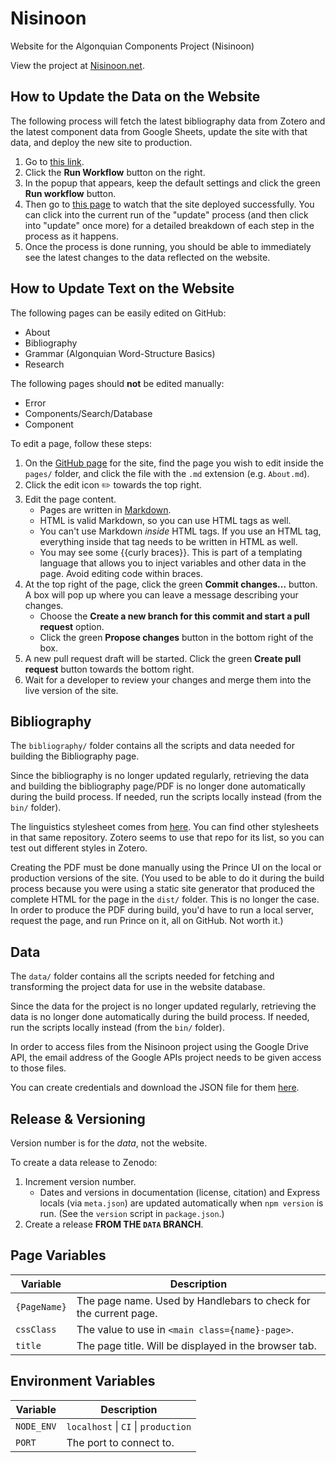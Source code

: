 # Nisinoon

Website for the Algonquian Components Project (Nisinoon)

View the project at [Nisinoon.net](https://nisinoon.net).

## How to Update the Data on the Website

The following process will fetch the latest bibliography data from Zotero and the latest component data from Google Sheets, update the site with that data, and deploy the new site to production.

1. Go to [this link](https://github.com/dwhieb/Nisinoon/actions/workflows/update.yml).
2. Click the **Run Workflow** button on the right.
3. In the popup that appears, keep the default settings and click the green **Run workflow** button.
4. Then go to [this page](https://github.com/dwhieb/Nisinoon/actions) to watch that the site deployed successfully. You can click into the current run of the "update" process (and then click into "update" once more) for a detailed breakdown of each step in the process as it happens.
5. Once the process is done running, you should be able to immediately see the latest changes to the data reflected on the website.

## How to Update Text on the Website

The following pages can be easily edited on GitHub:

- About
- Bibliography
- Grammar (Algonquian Word-Structure Basics)
- Research

The following pages should **not** be edited manually:

- Error
- Components/Search/Database
- Component

To edit a page, follow these steps:

1. On the [GitHub page](https://github.com/dwhieb/Nisinoon) for the site, find the page you wish to edit inside the `pages/` folder, and click the file with the `.md` extension (e.g. `About.md`).
2. Click the edit icon ✏️ towards the top right.
3. Edit the page content.
   - Pages are written in [Markdown](https://docs.github.com/en/get-started/writing-on-github/getting-started-with-writing-and-formatting-on-github/basic-writing-and-formatting-syntax).
   - HTML is valid Markdown, so you can use HTML tags as well.
   - You can't use Markdown *inside* HTML tags. If you use an HTML tag, everything inside that tag needs to be written in HTML as well.
   - You may see some {{curly braces}}. This is part of a templating language that allows you to inject variables and other data in the page. Avoid editing code within braces.
4. At the top right of the page, click the green **Commit changes...** button. A box will pop up where you can leave a message describing your changes.
   - Choose the **Create a new branch for this commit and start a pull request** option.
   - Click the green **Propose changes** button in the bottom right of the box.
5. A new pull request draft will be started. Click the green **Create pull request** button towards the bottom right.
6. Wait for a developer to review your changes and merge them into the live version of the site.

## Bibliography

The `bibliography/` folder contains all the scripts and data needed for building the Bibliography page.

Since the bibliography is no longer updated regularly, retrieving the data and building the bibliography page/PDF is no longer done automatically during the build process. If needed, run the scripts locally instead (from the `bin/` folder).

The linguistics stylesheet comes from [here](https://github.com/citation-style-language/styles/blob/master/generic-style-rules-for-linguistics.csl). You can find other stylesheets in that same repository. Zotero seems to use that repo for its list, so you can test out different styles in Zotero.

Creating the PDF must be done manually using the Prince UI on the local or production versions of the site. (You used to be able to do it during the build process because you were using a static site generator that produced the complete HTML for the page in the `dist/` folder. This is no longer the case. In order to produce the PDF during build, you'd have to run a local server, request the page, and run Prince on it, all on GitHub. Not worth it.)

## Data

The `data/` folder contains all the scripts needed for fetching and transforming the project data for use in the website database.

Since the data for the project is no longer updated regularly, retrieving the data is no longer done automatically during the build process. If needed, run the scripts locally instead (from the `bin/` folder).

In order to access files from the Nisinoon project using the Google Drive API, the email address of the Google APIs project needs to be given access to those files.

You can create credentials and download the JSON file for them [here](https://console.cloud.google.com/iam-admin/serviceaccounts/details/104392651974587359187/keys?project=digital-linguistics&supportedpurview=project).

## Release & Versioning

 Version number is for the *data*, not the website.

To create a data release to Zenodo:

1. Increment version number.
   - Dates and versions in documentation (license, citation) and Express locals (via `meta.json`) are updated automatically when `npm version` is run. (See the `version` script in `package.json`.)
2. Create a release **FROM THE `DATA` BRANCH**.

## Page Variables

| Variable     | Description                                                      |
| ------------ | ---------------------------------------------------------------- |
| `{PageName}` | The page name. Used by Handlebars to check for the current page. |
| `cssClass`   | The value to use in `<main class={name}-page>`.                  |
| `title`      | The page title. Will be displayed in the browser tab.            |

## Environment Variables

| Variable   | Description                          |
| ---------- | ------------------------------------ |
| `NODE_ENV` | `localhost` \| `CI` \| `production`  |
| `PORT`     | The port to connect to.              |
